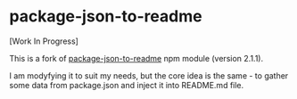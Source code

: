 # package-json-to-readme

[Work In Progress]

This is a fork of [package-json-to-readme](https://github.com/zeke/package-json-to-readme) npm module (version 2.1.1).

I am modyfying it to suit my needs, but the core idea is the same - to gather some data from package.json and inject it into README.md file.
